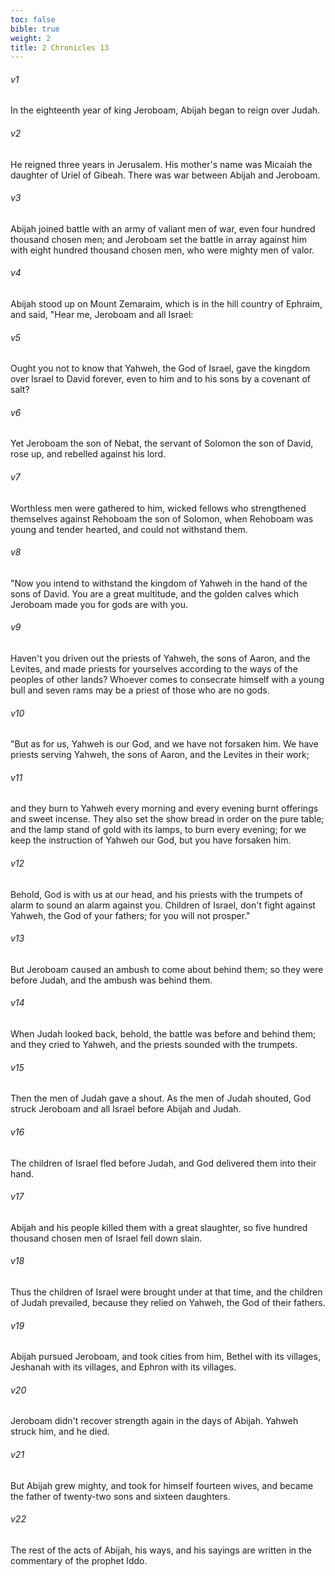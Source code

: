 ```yaml
---
toc: false
bible: true
weight: 2
title: 2 Chronicles 13
---
```




###### v1 
In the eighteenth year of king Jeroboam, Abijah began to reign over Judah. 

###### v2 
He reigned three years in Jerusalem. His mother's name was Micaiah the daughter of Uriel of Gibeah. There was war between Abijah and Jeroboam. 

###### v3 
Abijah joined battle with an army of valiant men of war, even four hundred thousand chosen men; and Jeroboam set the battle in array against him with eight hundred thousand chosen men, who were mighty men of valor. 

###### v4 
Abijah stood up on Mount Zemaraim, which is in the hill country of Ephraim, and said, "Hear me, Jeroboam and all Israel: 

###### v5 
Ought you not to know that Yahweh, the God of Israel, gave the kingdom over Israel to David forever, even to him and to his sons by a covenant of salt? 

###### v6 
Yet Jeroboam the son of Nebat, the servant of Solomon the son of David, rose up, and rebelled against his lord. 

###### v7 
Worthless men were gathered to him, wicked fellows who strengthened themselves against Rehoboam the son of Solomon, when Rehoboam was young and tender hearted, and could not withstand them. 

###### v8 
"Now you intend to withstand the kingdom of Yahweh in the hand of the sons of David. You are a great multitude, and the golden calves which Jeroboam made you for gods are with you. 

###### v9 
Haven't you driven out the priests of Yahweh, the sons of Aaron, and the Levites, and made priests for yourselves according to the ways of the peoples of other lands? Whoever comes to consecrate himself with a young bull and seven rams may be a priest of those who are no gods. 

###### v10 
"But as for us, Yahweh is our God, and we have not forsaken him. We have priests serving Yahweh, the sons of Aaron, and the Levites in their work; 

###### v11 
and they burn to Yahweh every morning and every evening burnt offerings and sweet incense. They also set the show bread in order on the pure table; and the lamp stand of gold with its lamps, to burn every evening; for we keep the instruction of Yahweh our God, but you have forsaken him. 

###### v12 
Behold, God is with us at our head, and his priests with the trumpets of alarm to sound an alarm against you. Children of Israel, don't fight against Yahweh, the God of your fathers; for you will not prosper." 

###### v13 
But Jeroboam caused an ambush to come about behind them; so they were before Judah, and the ambush was behind them. 

###### v14 
When Judah looked back, behold, the battle was before and behind them; and they cried to Yahweh, and the priests sounded with the trumpets. 

###### v15 
Then the men of Judah gave a shout. As the men of Judah shouted, God struck Jeroboam and all Israel before Abijah and Judah. 

###### v16 
The children of Israel fled before Judah, and God delivered them into their hand. 

###### v17 
Abijah and his people killed them with a great slaughter, so five hundred thousand chosen men of Israel fell down slain. 

###### v18 
Thus the children of Israel were brought under at that time, and the children of Judah prevailed, because they relied on Yahweh, the God of their fathers. 

###### v19 
Abijah pursued Jeroboam, and took cities from him, Bethel with its villages, Jeshanah with its villages, and Ephron with its villages. 

###### v20 
Jeroboam didn't recover strength again in the days of Abijah. Yahweh struck him, and he died. 

###### v21 
But Abijah grew mighty, and took for himself fourteen wives, and became the father of twenty-two sons and sixteen daughters. 

###### v22 
The rest of the acts of Abijah, his ways, and his sayings are written in the commentary of the prophet Iddo.
